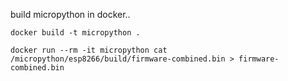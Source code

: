 build micropython in docker..

`docker build -t micropython .`

`docker run --rm -it micropython cat /micropython/esp8266/build/firmware-combined.bin > firmware-combined.bin`
